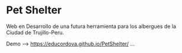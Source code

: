 # Pet Shelter

Web  en Desarrollo de una futura herramienta para los albergues de la Ciudad de Trujillo-Peru.

Demo  --> https://educordova.github.io/PetShelter/ ...
